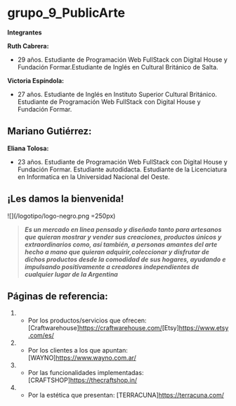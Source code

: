 # grupo_9_PublicArte

__**Integrantes**__

**Ruth Cabrera:**
- 29 años. Estudiante de Programación Web FullStack con Digital House y Fundación Formar.Estudiante de Inglés en Cultural Británico de Salta.

**Victoria Espíndola:**
- 27 años. Estudiante de Inglés en Instituto Superior Cultural Británico. Estudiante de Programación Web FullStack con Digital House y Fundación Formar.

**Mariano Gutiérrez:**
- 

**Eliana Tolosa:**
- 23 años. Estudiante de Programación Web FullStack con Digital House y Fundación Formar. Estudiante autodidacta. Estudiante de la Licenciatura en Informatica en la Universidad Nacional del Oeste.


## ¡Les damos la bienvenida!

![](/logotipo/logo-negro.png =250px)


> ***Es un mercado en línea pensado y diseñado tanto para artesanos que quieran mostrar y vender sus creaciones, productos únicos y extraordinarios como, así también, a personas amantes del arte hecho a mano que quieran adquirir,coleccionar y disfrutar de dichos productos desde la comodidad de sus hogares, ayudando e impulsando positivamente a creadores independientes de cualquier lugar de la Argentina***

## Páginas de referencia:
1. - Por los productos/servicios que ofrecen: [Craftwarehouse]<https://craftwarehouse.com/>[Etsy]<https://www.etsy.com/es/>
2. - Por los clientes a los que apuntan: [WAYNO]<https://www.wayno.com.ar/>
3. - Por las funcionalidades implementadas: [CRAFTSHOP]<https://thecraftshop.in/>
4. - Por la estética que presentan: [TERRACUNA]<https://terracuna.com/>







